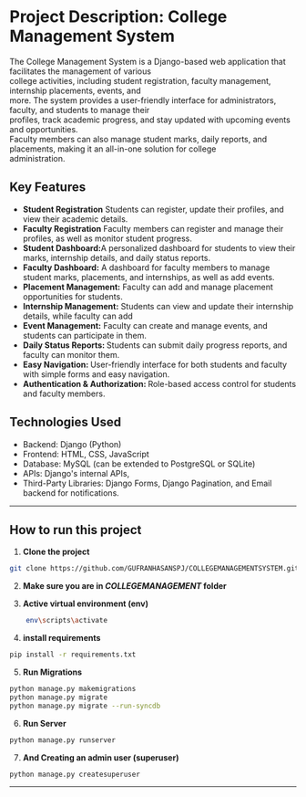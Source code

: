 # Project Description: College Management System
The College Management System is a Django-based web application that facilitates the management of various
<br>
 college activities, including student registration, faculty management, internship placements, events, and
<br>
more. The system provides a user-friendly interface for administrators, faculty, and students to manage their
<br>
 profiles, track academic progress, and stay updated with upcoming events and opportunities.<br>
 Faculty members can also manage student marks, daily reports, and placements, making it an all-in-one solution for college 
<br>
 administration.





##  Key Features

* <b> Student Registration</b> Students can register, update their profiles, and view their academic details.
* <b> Faculty Registration</b> Faculty members can register and manage their profiles, as well as monitor student progress.
* <b> Student Dashboard:</b>A personalized dashboard for students to view their marks, internship details, and daily status reports.
* <b> Faculty Dashboard:</b> A dashboard for faculty members to manage student marks, placements, and internships, as well as add events.
* <b> Placement Management:</b>  Faculty can add and manage placement opportunities for students.
* <b> Internship Management:</b> Students can view and update their internship details, while faculty can add
* <b>Event Management:</b> Faculty can create and manage events, and students can participate in them.
* <b> Daily Status Reports: </b> Students can submit daily progress reports, and faculty can monitor them.
* <b> Easy Navigation: </b> User-friendly interface for both students and faculty with simple forms and easy navigation.
* <b>Authentication & Authorization: </b> Role-based access control for students and faculty members.

## Technologies Used
* Backend: Django (Python)
* Frontend: HTML, CSS, JavaScript
* Database: MySQL (can be extended to PostgreSQL or SQLite)
* APIs: Django's internal APIs, 
* Third-Party Libraries: Django Forms, Django Pagination, and Email backend for notifications.
<hr>

## How to run this project


1. **Clone the project**

```sh
git clone https://github.com/GUFRANHASANSPJ/COLLEGEMANAGEMENTSYSTEM.git
```

2.  **Make sure you are in *COLLEGEMANAGEMENT* folder**


3. **Active virtual environment (env)**
```sh
    env\scripts\activate
```

4. **install requirements**
```sh
pip install -r requirements.txt
```

5. **Run Migrations**

```sh
python manage.py makemigrations
python manage.py migrate
python manage.py migrate --run-syncdb

```

6. **Run Server**

```sh
python manage.py runserver
```

7. **And Creating an admin user (superuser)**

```sh
python manage.py createsuperuser
```


<hr>
